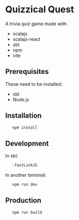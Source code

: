 # Quizzical Quest

A trivia quiz game made with:

- scalajs
- scalajs-react
- sbt
- npm
- vite

## Prerequisites

These need to be installed:

- sbt
- Node.js

## Installation

```bash
   npm install
   ```

## Development

In sbt:

```sbt
   ~fastLinkJS
   ```

In another terminal:

```bash
   npm run dev
   ```

## Production

```bash
   npm run build
   ```
